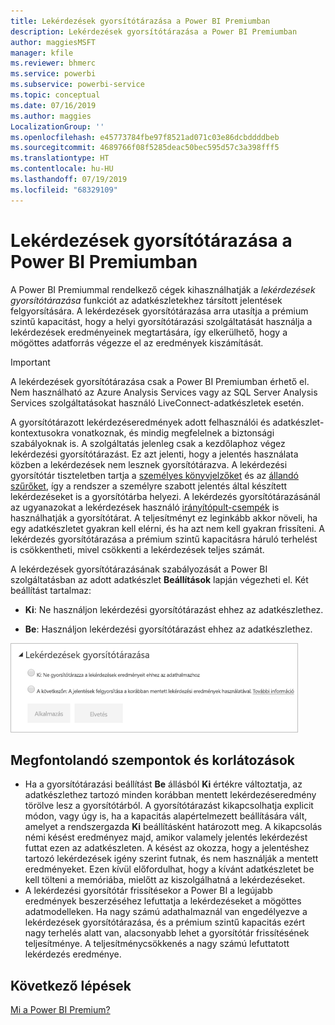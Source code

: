 ```yaml
---
title: Lekérdezések gyorsítótárazása a Power BI Premiumban
description: Lekérdezések gyorsítótárazása a Power BI Premiumban
author: maggiesMSFT
manager: kfile
ms.reviewer: bhmerc
ms.service: powerbi
ms.subservice: powerbi-service
ms.topic: conceptual
ms.date: 07/16/2019
ms.author: maggies
LocalizationGroup: ''
ms.openlocfilehash: e45773784fbe97f8521ad071c03e86dcbddddbeb
ms.sourcegitcommit: 4689766f08f5285deac50bec595d57c3a398fff5
ms.translationtype: HT
ms.contentlocale: hu-HU
ms.lasthandoff: 07/19/2019
ms.locfileid: "68329109"
---
```

# <a name="query-caching-in-power-bi-premium"></a>Lekérdezések gyorsítótárazása a Power BI Premiumban

A Power BI Premiummal rendelkező cégek kihasználhatják a *lekérdezések gyorsítótárazása* funkciót az adatkészletekhez társított jelentések felgyorsítására. A lekérdezések gyorsítótárazása arra utasítja a prémium szintű kapacitást, hogy a helyi gyorsítótárazási szolgáltatását használja a lekérdezések eredményeinek megtartására, így elkerülhető, hogy a mögöttes adatforrás végezze el az eredmények kiszámítását.

> [!IMPORTANT]
> A lekérdezések gyorsítótárazása csak a Power BI Premiumban érhető el. Nem használható az Azure Analysis Services vagy az SQL Server Analysis Services szolgáltatásokat használó LiveConnect-adatkészletek esetén.

A gyorsítótárazott lekérdezéseredmények adott felhasználói és adatkészlet-kontextusokra vonatkoznak, és mindig megfelelnek a biztonsági szabályoknak is. A szolgáltatás jelenleg csak a kezdőlaphoz végez lekérdezési gyorsítótárazást. Ez azt jelenti, hogy a jelentés használata közben a lekérdezések nem lesznek gyorsítótárazva. A lekérdezési gyorsítótár tiszteletben tartja a [személyes könyvjelzőket](consumer/end-user-bookmarks.md#personal-bookmarks) és az [állandó szűrőket](https://powerbi.microsoft.com/blog/announcing-persistent-filters-in-the-service/), így a rendszer a személyre szabott jelentés által készített lekérdezéseket is a gyorsítótárba helyezi. A lekérdezés gyorsítótárazásánál az ugyanazokat a lekérdezések használó [irányítópult-csempék](service-dashboard-tiles.md) is használhatják a gyorsítótárat. A teljesítményt ez leginkább akkor növeli, ha egy adatkészletet gyakran kell elérni, és ha azt nem kell gyakran frissíteni. A lekérdezés gyorsítótárazása a prémium szintű kapacitásra háruló terhelést is csökkentheti, mivel csökkenti a lekérdezések teljes számát.

A lekérdezések gyorsítótárazásának szabályozását a Power BI szolgáltatásban az adott adatkészlet **Beállítások** lapján végezheti el. Két beállítást tartalmaz:

- **Ki**: Ne használjon lekérdezési gyorsítótárazást ehhez az adatkészlethez.

- **Be**: Használjon lekérdezési gyorsítótárazást ehhez az adatkészlethez.

![Lekérdezési gyorsítótárazás párbeszédpanel](media/power-bi-query-caching/power-bi-query-caching.png)

## <a name="considerations-and-limitations"></a>Megfontolandó szempontok és korlátozások

- Ha a gyorsítótárazási beállítást **Be** állásból **Ki** értékre változtatja, az adatkészlethez tartozó minden korábban mentett lekérdezéseredmény törölve lesz a gyorsítótárból. A gyorsítótárazást kikapcsolhatja explicit módon, vagy úgy is, ha a kapacitás alapértelmezett beállítására vált, amelyet a rendszergazda **Ki** beállításként határozott meg. A kikapcsolás némi késést eredményez majd, amikor valamely jelentés lekérdezést futtat ezen az adatkészleten. A késést az okozza, hogy a jelentéshez tartozó lekérdezések igény szerint futnak, és nem használják a mentett eredményeket. Ezen kívül előfordulhat, hogy a kívánt adatkészletet be kell tölteni a memóriába, mielőtt az kiszolgálhatná a lekérdezéseket.
- A lekérdezési gyorsítótár frissítésekor a Power BI a legújabb eredmények beszerzéséhez lefuttatja a lekérdezéseket a mögöttes adatmodelleken. Ha nagy számú adathalmaznál van engedélyezve a lekérdezések gyorsítótárazása, és a prémium szintű kapacitás ezért nagy terhelés alatt van, alacsonyabb lehet a gyorsítótár frissítésének teljesítménye. A teljesítménycsökkenés a nagy számú lefuttatott lekérdezés eredménye.

## <a name="next-steps"></a>Következő lépések

[Mi a Power BI Premium?](service-premium-what-is.md)

